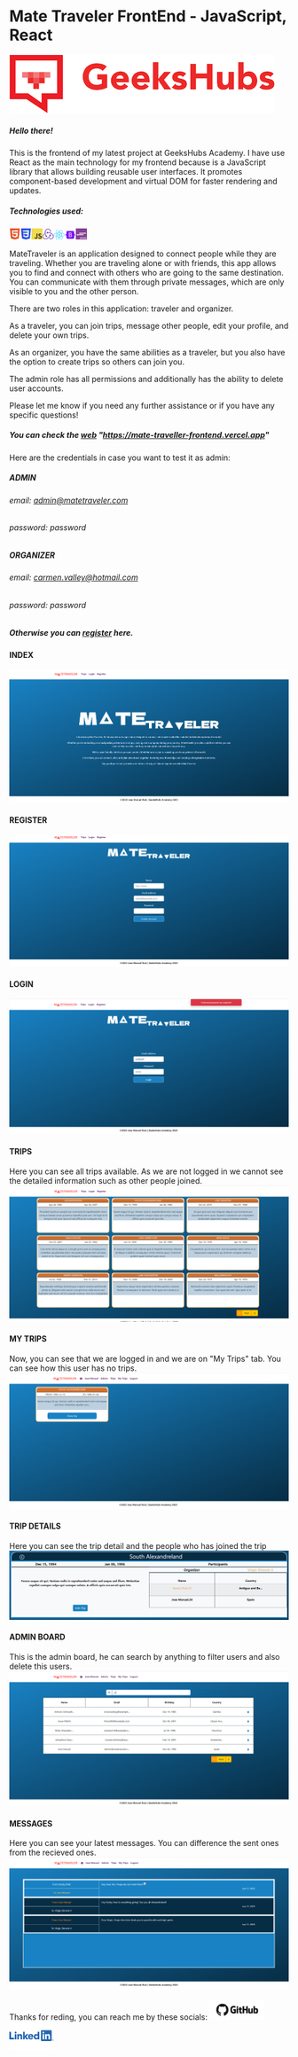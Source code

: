 # Mate Traveler FrontEnd - JavaScript, React

<img src="./src/assets/gkhbs.png"/>

##### Hello there! 

This is the frontend of my latest project at GeeksHubs Academy. I have use React as the main technology for my frontend because is a JavaScript library that allows building reusable user interfaces. It promotes component-based development and virtual DOM for faster rendering and updates.

##### Technologies used:
<img src="./src/assets/html5.png" width="20"/><img src="./src/assets/css3.png" width="20"/><img src="./src/assets/javascript.png" width="20"/><img src="./src/assets/redux.png" width="20"/><img src="./src/assets/react.png" width="20"/><img src="./src/assets/bootstrap.jfif" width="20"/><img src="./src/assets/axios.png" width="20"/>


MateTraveler is an application designed to connect people while they are traveling. Whether you are traveling alone or with friends, this app allows you to find and connect with others who are going to the same destination. You can communicate with them through private messages, which are only visible to you and the other person.

There are two roles in this application: traveler and organizer.

As a traveler, you can join trips, message other people, edit your profile, and delete your own trips.

As an organizer, you have the same abilities as a traveler, but you also have the option to create trips so others can join you.

The admin role has all permissions and additionally has the ability to delete user accounts.

Please let me know if you need any further assistance or if you have any specific questions!

##### You can check the <a href="https://mate-traveller-frontend.vercel.app">web</a> "https://mate-traveller-frontend.vercel.app"

Here are the credentials in case you want to test it as admin:

##### ADMIN
###### email: admin@matetraveler.com
###### password: password

##### ORGANIZER
###### email: carmen.valley@hotmail.com
###### password: password

##### Otherwise you can <a href="https://mate-traveller-frontend.vercel.app/register">register</a> here.


#### INDEX
<img src="./src/assets/home.png"/>


#### REGISTER
<img src="./src/assets/register.png"/>


#### LOGIN
<img src="./src/assets/login.png"/>


#### TRIPS
Here you can see all trips available. As we are not logged in we cannot see the detailed information such as other people joined.
<img src="./src/assets/trips.png"/>


#### MY TRIPS
Now, you can see that we are logged in and we are on "My Trips" tab. You can see how this user has no trips.
<img src="./src/assets/mytrips.png"/>


#### TRIP DETAILS
Here you can see the trip detail and the people who has joined the trip
<img src="./src/assets/trip.png"/>


#### ADMIN BOARD
This is the admin board, he can search by anything to filter
users and also delete this users.
<img src="./src/assets/adminboard.png"/>


#### MESSAGES
Here you can see your latest messages. You can difference the sent ones from the recieved ones.
<img src="./src/assets/messages.png"/>

Thanks for reding, you can reach me by these socials:
<img src="./src/assets/github.png" width="100" href="https://github.com/joserr98/"/>
<img src="./src/assets/linkedin.png" width="80" href="https://www.linkedin.com/in/jos%C3%A9-manuel-ruiz-ruiz-07b262182/"/>

